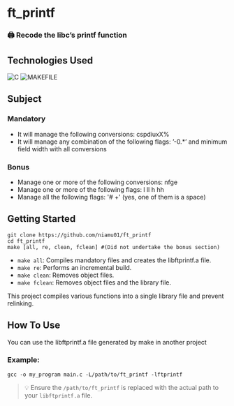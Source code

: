 # ft_printf

### 🖨️ Recode the libc’s printf function


## Technologies Used
![C](https://img.shields.io/badge/_-C-555555.svg?style=for-the-badge)
![MAKEFILE](https://img.shields.io/badge/_-MAKEFILE-427819.svg?style=for-the-badge)

## Subject
### Mandatory
- It will manage the following conversions: cspdiuxX%
- It will manage any combination of the following flags: ’-0.*’ and minimum field width with all conversions

### Bonus
- Manage one or more of the following conversions: nfge
- Manage one or more of the following flags: l ll h hh
- Manage all the following flags: '# +' (yes, one of them is a space)

## Getting Started
```shell
git clone https://github.com/niamu01/ft_printf
cd ft_printf
make [all, re, clean, fclean] #(Did not undertake the bonus section)
```
- `make all`: Compiles mandatory files and creates the libftprintf.a file.
- `make re`: Performs an incremental build.
- `make clean`: Removes object files.
- `make fclean`: Removes object files and the library file.

This project compiles various functions into a single library file and prevent relinking.

## How To Use
You can use the libftprintf.a file generated by make in another project

### Example:
```shell
gcc -o my_program main.c -L/path/to/ft_printf -lftprintf
```
> 💡 Ensure the `/path/to/ft_printf` is replaced with the actual path to your `libftprintf.a` file.